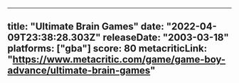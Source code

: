 
---
title: "Ultimate Brain Games"
date: "2022-04-09T23:38:28.303Z"
releaseDate: "2003-03-18"
platforms: ["gba"]
score: 80
metacriticLink: "https://www.metacritic.com/game/game-boy-advance/ultimate-brain-games"
---
